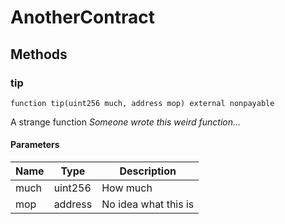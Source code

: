 # AnotherContract











## Methods

### tip

```solidity
function tip(uint256 much, address mop) external nonpayable
```

A strange function
*Someone wrote this weird function...*




#### Parameters

| Name | Type | Description |
|---|---|---|
| much | uint256 | How much |
| mop | address | No idea what this is |





